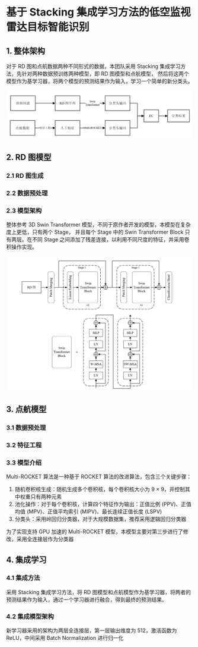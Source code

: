 # 基于 Stacking 集成学习方法的低空监视雷达目标智能识别

## 1. 整体架构

对于 RD 图和点航数据两种不同形式的数据，本团队采用 Stacking 集成学习方法，先针对两种数据预训练两种模型，即 RD 图模型和点航模型，
然后将这两个模型作为基学习器，将两个模型的预测结果作为输入，学习一个简单的新分类头。

<img src="assets/Conclusion.png">

## 2. RD 图模型

### 2.1 RD 图生成

### 2.2 数据预处理

### 2.3 模型架构
整体参考 3D Swin Transformer 模型，不同于原作者开发的模型，本模型在复杂度上更低，只有两个 Stage，
并且每个 Stage 中的 Swin Transformer Block 只有两层。在不同 Stage 之间添加了残差连接，以利用不同尺度的特征，并采用卷积操作实现。

<img src="assets/SwinTransformer.png">

## 3. 点航模型

### 3.1 数据预处理

### 3.2 特征工程

### 3.3 模型介绍

Multi-ROCKET 算法是一种基于 ROCKET 算法的改进算法，包含三个关键步骤：

1. 随机卷积核生成：随机生成多个卷积核，每个卷积核大小为 9 × 9，并控制其中权重只有两种元素
2. 池化操作：对于每个卷积核，计算四个特征作为输出：正值比例 (PPV)、正值均值 (MPV)、正值平均索引 (MIPV)、最长连续正值长度 (LSPV)
3. 分类头：采用岭回归分类器，对于大规模数据集，推荐采用逻辑回归分类器

为了实现支持 GPU 加速的 Multi-ROCKET 模型，本模型主要对第三步进行了修改，采用全连接层作为分类器

## 4. 集成学习

### 4.1 集成方法

采用 Stacking 集成学习方法，将 RD 图模型和点航模型作为基学习器，将两者的预测结果作为输入，通过一个学习器进行融合，得到最终的预测结果。

### 4.2 集成模型架构

新学习器采用的架构为两层全连接层，第一层输出维度为 512，激活函数为 ReLU，中间采用 Batch Normalization 进行归一化